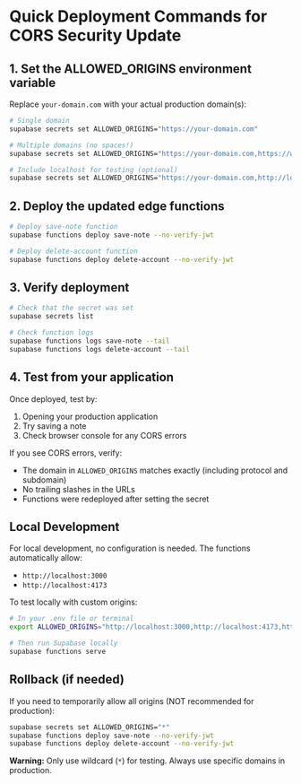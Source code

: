# Quick Deployment Commands for CORS Security Update

## 1. Set the ALLOWED_ORIGINS environment variable

Replace `your-domain.com` with your actual production domain(s):

```bash
# Single domain
supabase secrets set ALLOWED_ORIGINS="https://your-domain.com"

# Multiple domains (no spaces!)
supabase secrets set ALLOWED_ORIGINS="https://your-domain.com,https://www.your-domain.com,https://app.your-domain.com"

# Include localhost for testing (optional)
supabase secrets set ALLOWED_ORIGINS="https://your-domain.com,http://localhost:3000"
```

## 2. Deploy the updated edge functions

```bash
# Deploy save-note function
supabase functions deploy save-note --no-verify-jwt

# Deploy delete-account function
supabase functions deploy delete-account --no-verify-jwt
```

## 3. Verify deployment

```bash
# Check that the secret was set
supabase secrets list

# Check function logs
supabase functions logs save-note --tail
supabase functions logs delete-account --tail
```

## 4. Test from your application

Once deployed, test by:
1. Opening your production application
2. Try saving a note
3. Check browser console for any CORS errors

If you see CORS errors, verify:
- The domain in `ALLOWED_ORIGINS` matches exactly (including protocol and subdomain)
- No trailing slashes in the URLs
- Functions were redeployed after setting the secret

## Local Development

For local development, no configuration is needed. The functions automatically allow:
- `http://localhost:3000`
- `http://localhost:4173`

To test locally with custom origins:
```bash
# In your .env file or terminal
export ALLOWED_ORIGINS="http://localhost:3000,http://localhost:4173,http://127.0.0.1:3000"

# Then run Supabase locally
supabase functions serve
```

## Rollback (if needed)

If you need to temporarily allow all origins (NOT recommended for production):

```bash
supabase secrets set ALLOWED_ORIGINS="*"
supabase functions deploy save-note --no-verify-jwt
supabase functions deploy delete-account --no-verify-jwt
```

**Warning:** Only use wildcard (`*`) for testing. Always use specific domains in production.

